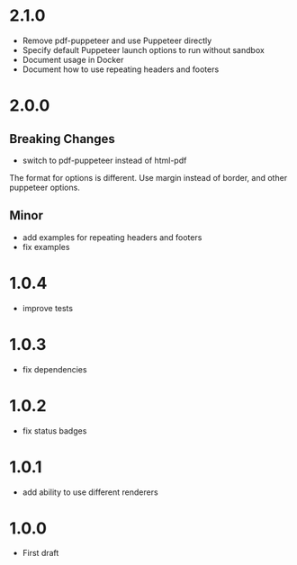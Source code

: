 # 2.1.0
* Remove pdf-puppeteer and use Puppeteer directly
* Specify default Puppeteer launch options to run without sandbox
* Document usage in Docker
* Document how to use repeating headers and footers

# 2.0.0
## Breaking Changes
* switch to pdf-puppeteer instead of html-pdf 

The format for options is different. Use margin instead of border, and other puppeteer options.

## Minor
* add examples for repeating headers and footers
* fix examples

# 1.0.4
* improve tests

# 1.0.3
* fix dependencies

# 1.0.2
* fix status badges

# 1.0.1
* add ability to use different renderers

# 1.0.0
* First draft
